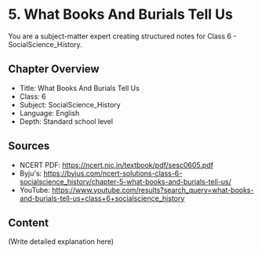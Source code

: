 # 5. What Books And Burials Tell Us

You are a subject-matter expert creating structured notes for Class 6 - SocialScience_History.

## Chapter Overview
- Title: What Books And Burials Tell Us
- Class: 6
- Subject: SocialScience_History
- Language: English
- Depth: Standard school level

## Sources
- NCERT PDF: https://ncert.nic.in/textbook/pdf/sesc0605.pdf
- Byju's: https://byjus.com/ncert-solutions-class-6-socialscience_history/chapter-5-what-books-and-burials-tell-us/
- YouTube: https://www.youtube.com/results?search_query=what-books-and-burials-tell-us+class+6+socialscience_history

## Content
(Write detailed explanation here)
